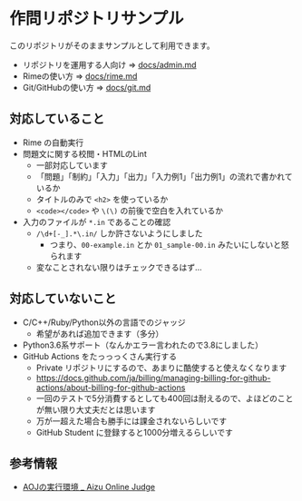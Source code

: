 # 作問リポジトリサンプル

このリポジトリがそのままサンプルとして利用できます。

- リポジトリを運用する人向け => [docs/admin.md](./docs/admin.md)
- Rimeの使い方 => [docs/rime.md](./docs/rime.md)
- Git/GitHubの使い方 => [docs/git.md](./docs/git.md)

## 対応していること
- Rime の自動実行
- 問題文に関する校閲・HTMLのLint
   - 一部対応しています
   - 「問題」「制約」「入力」「出力」「入力例1」「出力例1」の流れで書かれているか
   - タイトルのみで `<h2>` を使っているか
   - `<code></code>` や `\(\)` の前後で空白を入れているか
- 入力のファイルが `*.in` であることの確認
   - `/\d+[-_].*\.in/` しか許さないようにしました
      - つまり、`00-example.in` とか `01_sample-00.in` みたいにしないと怒られます
   - 変なことされない限りはチェックできるはず…

## 対応していないこと

- C/C++/Ruby/Python以外の言語でのジャッジ
   - 希望があれば追加できます（多分）
- Python3.6系サポート（なんかエラー言われたので3.8にしました）
- GitHub Actions をたっっっくさん実行する
   - Private リポジトリにするので、あまりに酷使すると使えなくなります
   - https://docs.github.com/ja/billing/managing-billing-for-github-actions/about-billing-for-github-actions
   - 一回のテストで5分消費するとしても400回は耐えるので、よほどのことが無い限り大丈夫だとは思います
   - 万が一超えた場合も勝手には課金されないらしいです
   - GitHub Student に登録すると1000分増えるらしいです

## 参考情報
- [AOJの実行環境 _ Aizu Online Judge](https://onlinejudge.u-aizu.ac.jp/system_info)
